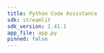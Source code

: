 ```yaml
---
title: Python Code Assistance
sdk: streamlit
sdk_version: 1.41.1
app_file: app.py
pinned: false
---
```

